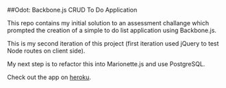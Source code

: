 ##Odot: Backbone.js CRUD To Do Application

This repo contains my initial solution to an assessment challange which prompted the creation of a simple to do list application using Backbone.js.

This is my second iteration of this project (first iteration used jQuery to test Node routes on client side).

My next step is to refactor this into Marionette.js and use PostgreSQL.

Check out the app on [heroku](https://odot-todo.herokuapp.com/).
